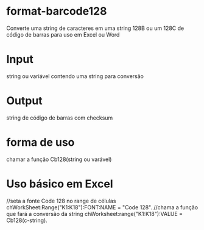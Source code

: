 # format-barcode128
Converte uma string de caracteres em uma string 128B ou um 128C  de código de barras para uso em Excel ou Word
# Input
string ou variável contendo uma string para conversão
# Output
string de código de barras com checksum
# forma de uso
chamar a função Cb128(string ou varável)
# Uso básico em Excel
//seta a fonte Code 128 no range de células
    chWorkSheet:Range("K1:K18"):FONT:NAME = "Code 128".
//chama a função que fará a conversão da string
    chWorksheet:range("K1:K18"):VALUE = Cb128(c-string).
